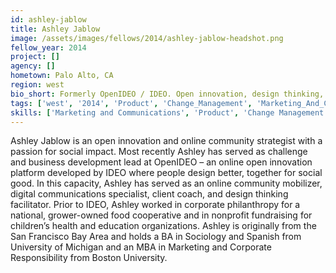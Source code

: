 ```yaml
---
id: ashley-jablow
title: Ashley Jablow
image: /assets/images/fellows/2014/ashley-jablow-headshot.png
fellow_year: 2014
project: []
agency: []
hometown: Palo Alto, CA
region: west
bio_short: Formerly OpenIDEO / IDEO. Open innovation, design thinking, social impact, leadership. MBA, Boston University + BA, University of Michigan.
tags: ['west', '2014', 'Product', 'Change_Management', 'Marketing_And_Communications']
skills: ['Marketing and Communications', 'Product', 'Change Management']
---
```


Ashley Jablow is an open innovation and online community strategist with a passion for social impact. Most recently Ashley has served as challenge and business development lead at OpenIDEO – an online open innovation platform developed by IDEO where people design better, together for social good. In this capacity, Ashley has served as an online community mobilizer, digital communications specialist, client coach, and design thinking facilitator. Prior to IDEO, Ashley worked in corporate philanthropy for a national, grower-owned food cooperative and in nonprofit fundraising for children’s health and education organizations. Ashley is originally from the San Francisco Bay Area and holds a BA in Sociology and Spanish from University of Michigan and an MBA in Marketing and Corporate Responsibility from Boston University.
